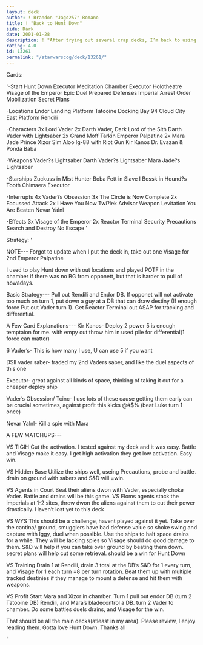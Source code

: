 ```yaml
---
layout: deck
author: ! Brandon "Jago257" Romano
title: ! "Back to Hunt Down"
side: Dark
date: 2001-01-28
description: ! "After trying out several crap decks, I’m back to using the only deck I can consistantly win with. Battle, Duel, Drain, Visage."
rating: 4.0
id: 13261
permalink: "/starwarsccg/deck/13261/"
---
```

Cards: 

'-Start
Hunt Down
Executor Meditation Chamber
Executor Holotheatre
Visage of the Emperor
Epic Duel
Prepared Defenses
Imperial Arrest Order
Mobilization
Secret Plans

-Locations
Endor Landing Platform
Tatooine Docking Bay 94
Cloud City East Platform
Rendili

-Characters
3x Lord Vader
2x Darth Vader, Dark Lord of the Sith
Darth Vader with Lightsaber
2x Grand Moff Tarkin
Emperor Palpatine
2x Mara Jade
Prince Xizor
Sim Aloo
Ig-88 with Riot Gun
Kir Kanos
Dr. Evazan & Ponda Baba

-Weapons
Vader?s Lightsaber
Darth Vader?s Lightsaber
Mara Jade?s Lightsaber

-Starships
Zuckuss in Mist Hunter
Boba Fett in Slave I
Bossk in Hound?s Tooth
Chimaera
Executor

-Interrupts
4x Vader?s Obsession
3x The Circle is Now Complete
2x Focussed Attack
2x I Have You Now
Twi?lek Advisor
Weapon Levitation
You Are Beaten
Nevar Yalnl

-Effects
3x Visage of the Emperor
2x Reactor Terminal
Security Precautions
Search and Destroy
No Escape '

Strategy: '

NOTE--- Forgot to update when I put the deck in, take out one Visage for 2nd Emperor Palpatine

I used to play Hunt down with out locations and played POTF in the chamber if there was no BG from opponett, but that is harder to pull of nowadays.

Basic Strategy---
Pull out Rendili and Endor DB. If opponet will not activate too much on turn 1, put down a guy at a DB that can draw destiny (If enough force Put out Vader turn 1). Get Reactor Terminal out ASAP for tracking and differential.

A Few Card Explanations---
Kir Kanos- Deploy 2 power 5 is enough temptaion for me. with empy out throw him in used pile for differential(1 force can matter)

6 Vader’s- This is how many I use, U can use 5 if you want

DSII vader saber- traded my 2nd Vaders saber, and like the duel aspects of this one

Executor- great against all kinds of space, thinking of taking it out for a cheaper deploy ship

Vader’s Obsession/ Tcinc- I use lots of these cause getting them early can be crucial sometimes, against profit this kicks @#$% (beat Luke turn 1 once)

Nevar Yalnl- Kill a spie with Mara

A FEW MATCHUPS---

VS TIGIH
Cut the activation. I tested against my deck and it was easy. Battle and Visage make it easy. I get high activation they get low activation. Easy win.

VS Hidden Base
Utilize the ships well, useing Precautions, probe and battle. drain on ground with sabers and S&D will =win.

VS Agents in Court
Beat their aliens dwon with Vader, especially choke Vader. Battle and drains will be this game.
VS Eloms agents
stack the imperials at 1-2 sites, throw dwon the aliens against them to cut their power drastically. Haven’t lost yet to this deck

VS WYS
This should be a challenge, havent played against it yet. Take over the cantina/ ground, smugglers have bad defense value so shoke swing and capture with Iggy, duel when possible. Use the ships to halt space drains for a while. They will be lacking spies so Visage should do good damage to them. S&D will help if you can take over ground by beating them down. secret plans will help cut some retrieval. should be a win for Hunt Down

VS Training
Drain 1 at Rendili, drain 3 total at the DB’s S&D for 1 every turn, and Visage for 1 each turn =8 per turn rotation. Beat them up with multiple tracked destinies if they manage to mount a defense and hit them with weapons.

VS Profit
Start Mara and Xizor in chamber. Turn 1 pull out endor DB (turn 2 Tatooine DB) Rendili, and Mara’s bladecontrol a DB. turn 2 Vader to chamber. Do some battles duels drains, and Visage for the win.

That should be all the main decks(atleast in my area). Please review, I enjoy reading them.
Gotta love Hunt Down. Thanks all





'
